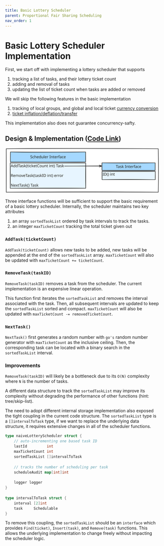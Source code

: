 ```yaml
---
title: Basic Lottery Scheduler
parent: Proportional Fair Sharing Scheduling
nav_order: 1
---
```

# Basic Lottery Scheduler Implementation
First, we start off with implementing a lottery scheduler that supports
1. tracking a list of tasks, and their lottery ticket count
2. adding and removal of tasks
3. updating the list of ticket count when tasks are added or removed

We will skip the following features in the basic implementation
1. tracking of local groups, and global and local ticket [currency conversion](https://isbobby.github.io/2-os/2-scheduling/4-fair_sharing.html#improvement---prevent-misallocation-of-resources)
2. [ticket inflation/deflation/transfer](https://isbobby.github.io/2-os/2-scheduling/4-fair_sharing.html#improvement---ticket-transfer)

This implementation also does not guarantee concurrency-safty.

## Design & Implementation ([Code Link](https://github.com/isbobby/system-programming/blob/main/go/os/scheduling/lottery/naive_lottery.go))
![](2-1-interface_1.svg)

Three interface functions will be sufficient to support the basic requirement of a basic lottery scheduler. Internally, the scheduler maintains two key attributes
1. an array `sortedTaskList` ordered by task intervals to track the tasks.
2. an integer `maxTicketCount` tracking the total ticket given out

### **`AddTask(ticketCount)`**
`AddTask(ticketCount)` allows new tasks to be added, new tasks will be appended at the end of the `sortedTaskList` array. `maxTicketCount` will also be updated with `maxTicketCount += ticketCount`.

### **`RemoveTask(taskID)`**
`RemoveTask(taskID)` removes a task from the scheduler. The current implementation is an expensive linear operation.

This function first iterates the `sortedTaskList`  and removes the interval associated with the task. Then, all subsequent intervals are updated to keep the `sortedTaskList` sorted and compact. `maxTicketCount` will also be updated with `maxTicketCount -= removedTicketCount`.

### **`NextTask()`**
`NextTask()` first generates a random number with `go's` random number generator with `maxTicketCount` as the inclusive ceiling. Then, the corresponding task can be located with a binary search in the `sortedTaskList` interval.

### Improvements
`RemoveTask(taskID)` will likely be a bottleneck due to its `O(N)` complexity where `N` is the number of tasks. 

A different data structure to track the `sortedTaskList` may improve its complexity without degrading the performance of other functions (hint: tree/skip-list).

The need to adopt different internal storage implementation also exposed the tight coupling in the current code structure. The `sortedTaskList` type is a `[]intervalToTask` type, if we want to replace the underlying data structure, it requires extensive changes in all of the scheduler functions.
```go
type naiveLotteryScheduler struct {
	// auto-incrementing one based task ID
	lastId         int
	maxTicketCount int
	sortedTaskList []intervalToTask

	// tracks the number of scheduling per task
	scheduleAudit map[int]int

	logger logger
}

type intervalToTask struct {
	interval [2]int
	task     Schedulable
}
```

To remove this coupling, the `sortedTaskList` should be an `interface` which provides `Find(ticket)`, `Insert(task)`, and `Remove(task)` functions. This allows the underlying implementation to change freely without impacting the scheduler logic.
